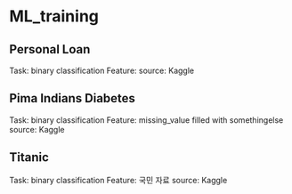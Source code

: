 # ML_training





## Personal Loan

Task: binary classification
Feature: 
source: Kaggle

## Pima Indians Diabetes

Task: binary classification
Feature: missing_value filled with somethingelse
source: Kaggle

## Titanic

Task: binary classification
Feature: 국민 자료 
source: Kaggle
